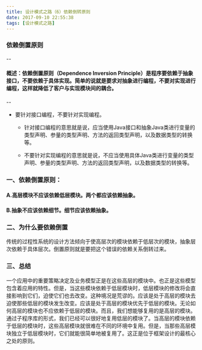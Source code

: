 ```yaml
---
title: 设计模式之路（6）依赖倒转原则
date: 2017-09-10 22:55:38
tags: [设计模式之路]
---
```



### 依赖倒置原则

--
#### 概述：依赖倒置原则（Dependence Inversion Principle）是程序要依赖于抽象接口，不要依赖于具体实现。简单的说就是要求对抽象进行编程，不要对实现进行编程，这样就降低了客户与实现模块间的耦合。


--

* 要针对接口编程，不要针对实现编程。

	* 针对接口编程的意思就是说，应当使用Java接口和抽象Java类进行变量的类型声明、参量的类型声明、方法的返回类型声明，以及数据类型的转换等。

	* 不要针对实现编程的意思就是说，不应当使用具体Java类进行变量的类型声明、参量的类型声明、方法的返回类型声明，以及数据类型的转换等。

### 一、依赖倒置原则：

#### A.高层模块不应该依赖低层模块。两个都应该依赖抽象。

#### B.抽象不应该依赖细节。细节应该依赖抽象。


### 二、为什么要依赖倒置

传统的过程性系统的设计方法倾向于使高层次的模块依赖于低层次的模块，抽象层次依赖于具体层次。倒置原则就是要把这个错误的依赖关系倒转过来。

### 三、总结

一个应用中的重要策略决定及业务模型正是在这些高层的模块中。也正是这些模型包含着应用的特性。但是，当这些模块依赖于低层模块时，低层模块的修改将会直接影响到它们，迫使它们也去改变。这种境况是荒谬的。应该是处于高层的模块去迫使那些低层的模块发生改变。应该是处于高层的模块优先于低层的模块。无论如何高层的模块也不应依赖于低层的模块。而且，我们想能够复用的是高层的模块。通过子程序库的形式，我们已经可以很好地复用低层的模块了。当高层的模块依赖于低层的模块时，这些高层模块就很难在不同的环境中复用。但是，当那些高层模块独立于低层模块时，它们就能很简单地被复用了。这正是位于框架设计的最核心之处的原则。



